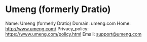 
# Umeng (formerly Dratio)

Name: Umeng (formerly Dratio)
Domain: umeng.com
Home: http://www.umeng.com/
Privacy_policy: https://www.umeng.com/policy.html
Email: support@umeng.com
